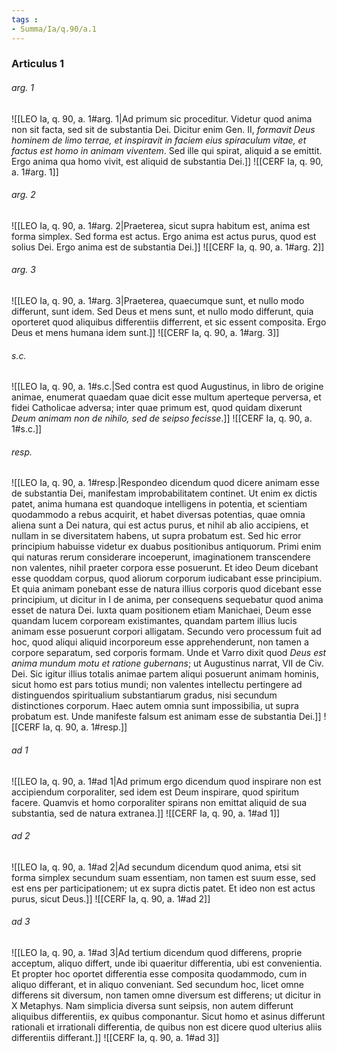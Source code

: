 ```yaml
---
tags : 
- Summa/Ia/q.90/a.1
---
```


### Articulus 1

###### arg. 1
![[LEO Ia, q. 90, a. 1#arg. 1|Ad primum sic proceditur. Videtur quod anima non sit facta, sed sit de substantia Dei. Dicitur enim Gen. II, *formavit Deus hominem de limo terrae, et inspiravit in faciem eius spiraculum vitae, et factus est homo in animam viventem*. Sed ille qui spirat, aliquid a se emittit. Ergo anima qua homo vivit, est aliquid de substantia Dei.]]
![[CERF Ia, q. 90, a. 1#arg. 1]]

###### arg. 2
![[LEO Ia, q. 90, a. 1#arg. 2|Praeterea, sicut supra habitum est, anima est forma simplex. Sed forma est actus. Ergo anima est actus purus, quod est solius Dei. Ergo anima est de substantia Dei.]]
![[CERF Ia, q. 90, a. 1#arg. 2]]

###### arg. 3
![[LEO Ia, q. 90, a. 1#arg. 3|Praeterea, quaecumque sunt, et nullo modo differunt, sunt idem. Sed Deus et mens sunt, et nullo modo differunt, quia oporteret quod aliquibus differentiis differrent, et sic essent composita. Ergo Deus et mens humana idem sunt.]]
![[CERF Ia, q. 90, a. 1#arg. 3]]

###### s.c.
![[LEO Ia, q. 90, a. 1#s.c.|Sed contra est quod Augustinus, in libro de origine animae, enumerat quaedam quae dicit esse multum aperteque perversa, et fidei Catholicae adversa; inter quae primum est, quod quidam dixerunt *Deum animam non de nihilo, sed de seipso fecisse*.]]
![[CERF Ia, q. 90, a. 1#s.c.]]

###### resp.
![[LEO Ia, q. 90, a. 1#resp.|Respondeo dicendum quod dicere animam esse de substantia Dei, manifestam improbabilitatem continet. Ut enim ex dictis patet, anima humana est quandoque intelligens in potentia, et scientiam quodammodo a rebus acquirit, et habet diversas potentias, quae omnia aliena sunt a Dei natura, qui est actus purus, et nihil ab alio accipiens, et nullam in se diversitatem habens, ut supra probatum est. Sed hic error principium habuisse videtur ex duabus positionibus antiquorum. Primi enim qui naturas rerum considerare incoeperunt, imaginationem transcendere non valentes, nihil praeter corpora esse posuerunt. Et ideo Deum dicebant esse quoddam corpus, quod aliorum corporum iudicabant esse principium. Et quia animam ponebant esse de natura illius corporis quod dicebant esse principium, ut dicitur in I de anima, per consequens sequebatur quod anima esset de natura Dei. Iuxta quam positionem etiam Manichaei, Deum esse quandam lucem corpoream existimantes, quandam partem illius lucis animam esse posuerunt corpori alligatam. Secundo vero processum fuit ad hoc, quod aliqui aliquid incorporeum esse apprehenderunt, non tamen a corpore separatum, sed corporis formam. Unde et Varro dixit quod *Deus est anima mundum motu et ratione gubernans*; ut Augustinus narrat, VII de Civ. Dei. Sic igitur illius totalis animae partem aliqui posuerunt animam hominis, sicut homo est pars totius mundi; non valentes intellectu pertingere ad distinguendos spiritualium substantiarum gradus, nisi secundum distinctiones corporum. Haec autem omnia sunt impossibilia, ut supra probatum est. Unde manifeste falsum est animam esse de substantia Dei.]]
![[CERF Ia, q. 90, a. 1#resp.]]

###### ad 1
![[LEO Ia, q. 90, a. 1#ad 1|Ad primum ergo dicendum quod inspirare non est accipiendum corporaliter, sed idem est Deum inspirare, quod spiritum facere. Quamvis et homo corporaliter spirans non emittat aliquid de sua substantia, sed de natura extranea.]]
![[CERF Ia, q. 90, a. 1#ad 1]]

###### ad 2
![[LEO Ia, q. 90, a. 1#ad 2|Ad secundum dicendum quod anima, etsi sit forma simplex secundum suam essentiam, non tamen est suum esse, sed est ens per participationem; ut ex supra dictis patet. Et ideo non est actus purus, sicut Deus.]]
![[CERF Ia, q. 90, a. 1#ad 2]]

###### ad 3
![[LEO Ia, q. 90, a. 1#ad 3|Ad tertium dicendum quod differens, proprie acceptum, aliquo differt, unde ibi quaeritur differentia, ubi est convenientia. Et propter hoc oportet differentia esse composita quodammodo, cum in aliquo differant, et in aliquo conveniant. Sed secundum hoc, licet omne differens sit diversum, non tamen omne diversum est differens; ut dicitur in X Metaphys. Nam simplicia diversa sunt seipsis, non autem differunt aliquibus differentiis, ex quibus componantur. Sicut homo et asinus differunt rationali et irrationali differentia, de quibus non est dicere quod ulterius aliis differentiis differant.]]
![[CERF Ia, q. 90, a. 1#ad 3]]

